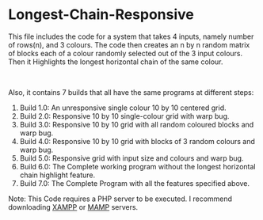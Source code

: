 # Longest-Chain-Responsive
<p>This file includes the code for a system that takes 4 inputs, namely number of rows(n), and 3 colours. The code then creates an n by n random matrix of blocks each of a colour randomly selected out of the 3 input colours. Then it Highlights the longest horizontal chain of the same colour.</p><br>
<p>Also, it contains 7 builds that all have the same programs at different steps:<ol>
	<li>Build 1.0: 
		An unresponsive single colour 10 by 10 centered grid.</li>
	<li>Build 2.0:
		Responsive 10 by 10 single-colour grid with warp bug.</li>
	<li>Build 3.0:
		Responsive 10 by 10 grid with all random coloured blocks and warp bug.</li>
	<li>Build 4.0:
		Responsive 10 by 10 grid with blocks of 3 random colours and warp bug.</li>
	<li>Build 5.0:
		Responsive grid with input size and colours and warp bug.</li>
	<li>Build 6.0:
		The Complete working program without the longest horizontal chain highlight feature.</li>
	<li>Build 7.0:
		The Complete Program with all the features specified above.</li>
		
</ol></p>

<p>Note: This Code requires a PHP server to be executed. I recommend downloading <a href="https://www.apachefriends.org/download.html">XAMPP</a> or <a href="https://www.mamp.info/en/downloads/">MAMP</a> servers.
